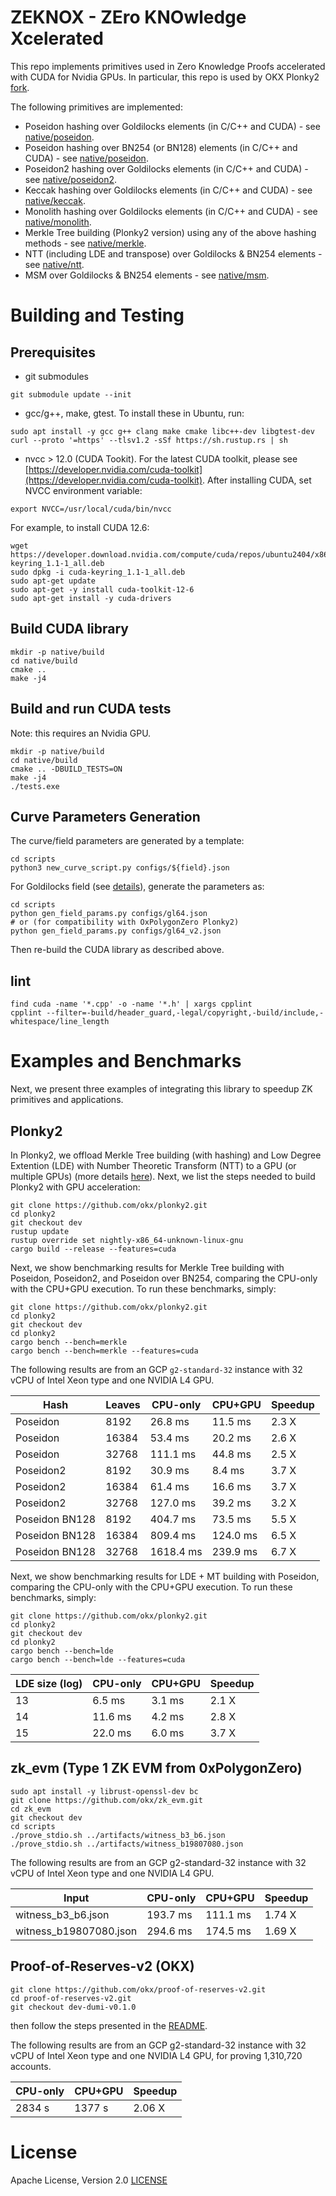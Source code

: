 # ZEKNOX - ZEro KNOwledge Xcelerated

This repo implements primitives used in Zero Knowledge Proofs accelerated with CUDA for Nvidia GPUs. In particular, this repo is used by OKX Plonky2 [fork](https://github.com/okx/plonky2).

The following primitives are implemented:

- Poseidon hashing over Goldilocks elements (in C/C++ and CUDA) - see [native/poseidon](native/poseidon).
- Poseidon hashing over BN254 (or BN128) elements (in C/C++ and CUDA) - see [native/poseidon](native/poseidon).
- Poseidon2 hashing over Goldilocks elements (in C/C++ and CUDA) - see [native/poseidon2](native/poseidon2).
- Keccak hashing over Goldilocks elements (in C/C++ and CUDA) - see [native/keccak](native/keccak).
- Monolith hashing over Goldilocks elements (in C/C++ and CUDA) - see [native/monolith](native/monolith).
- Merkle Tree building (Plonky2 version) using any of the above hashing methods - see [native/merkle](native/merkle).
- NTT (including LDE and transpose) over Goldilocks & BN254 elements - see [native/ntt](native/ntt).
- MSM over Goldilocks & BN254 elements - see [native/msm](native/msm).

# Building and Testing
## Prerequisites

- git submodules
```
git submodule update --init
```

- gcc/g++, make, gtest. To install these in Ubuntu, run:
```
sudo apt install -y gcc g++ clang make cmake libc++-dev libgtest-dev
curl --proto '=https' --tlsv1.2 -sSf https://sh.rustup.rs | sh
```

- nvcc > 12.0 (CUDA Tookit). For the latest CUDA toolkit, please see [https://developer.nvidia.com/cuda-toolkit](https://developer.nvidia.com/cuda-toolkit). After installing CUDA, set NVCC environment variable:
```
export NVCC=/usr/local/cuda/bin/nvcc
```

For example, to install CUDA 12.6:
```
wget https://developer.download.nvidia.com/compute/cuda/repos/ubuntu2404/x86_64/cuda-keyring_1.1-1_all.deb
sudo dpkg -i cuda-keyring_1.1-1_all.deb
sudo apt-get update
sudo apt-get -y install cuda-toolkit-12-6
sudo apt-get install -y cuda-drivers
```

## Build CUDA library
```
mkdir -p native/build
cd native/build
cmake ..
make -j4
```

## Build and run CUDA tests
Note: this requires an Nvidia GPU.

```
mkdir -p native/build
cd native/build
cmake .. -DBUILD_TESTS=ON
make -j4
./tests.exe
```

## Curve Parameters Generation
The curve/field parameters are generated by a template:
```
cd scripts
python3 new_curve_script.py configs/${field}.json
```

For Goldilocks field (see [details](native/README.md#goldilocks-field-parameters)), generate the parameters as:
```
cd scripts
python gen_field_params.py configs/gl64.json
# or (for compatibility with OxPolygonZero Plonky2)
python gen_field_params.py configs/gl64_v2.json
```
Then re-build the CUDA library as described above.

## lint
```
find cuda -name '*.cpp' -o -name '*.h' | xargs cpplint
cpplint --filter=-build/header_guard,-legal/copyright,-build/include,-whitespace/line_length
```

# Examples and Benchmarks
Next, we present three examples of integrating this library to speedup ZK primitives and applications.

## Plonky2

In Plonky2, we offload Merkle Tree building (with hashing) and Low Degree Extention (LDE) with Number Theoretic Transform (NTT) to a GPU (or multiple GPUs) (more details [here](native/README.md#algorithms-and-data-structures)). Next, we list the steps needed to build Plonky2 with GPU acceleration:

```
git clone https://github.com/okx/plonky2.git
cd plonky2
git checkout dev
rustup update
rustup override set nightly-x86_64-unknown-linux-gnu
cargo build --release --features=cuda
```

Next, we show benchmarking results for Merkle Tree building with Poseidon, Poseidon2, and Poseidon over BN254, comparing the CPU-only with the CPU+GPU execution. To run these benchmarks, simply:
```
git clone https://github.com/okx/plonky2.git
cd plonky2
git checkout dev
cd plonky2
cargo bench --bench=merkle
cargo bench --bench=merkle --features=cuda
```

The following results are from an GCP ``g2-standard-32`` instance with 32 vCPU of Intel Xeon type and one NVIDIA L4 GPU.

Hash | Leaves | CPU-only |	CPU+GPU | Speedup
--- | --- | --- | --- | ---
Poseidon | 8192	    | 26.8 ms  | 11.5 ms  | 2.3 X
Poseidon | 16384	| 53.4 ms  | 20.2 ms  | 2.6 X
Poseidon | 32768	| 111.1 ms | 44.8 ms  | 2.5 X
Poseidon2 | 8192    | 30.9 ms  | 8.4 ms   | 3.7 X
Poseidon2 | 16384   | 61.4 ms  | 16.6 ms  | 3.7 X
Poseidon2 | 32768   | 127.0 ms | 39.2 ms  | 3.2 X
Poseidon BN128 | 8192  | 404.7 ms  | 73.5 ms  | 5.5 X
Poseidon BN128 | 16384 | 809.4 ms  | 124.0 ms | 6.5 X
Poseidon BN128 | 32768 | 1618.4 ms | 239.9 ms | 6.7 X

Next, we show benchmarking results for LDE + MT building with Poseidon, comparing the CPU-only with the CPU+GPU execution. To run these benchmarks, simply:
```
git clone https://github.com/okx/plonky2.git
cd plonky2
git checkout dev
cd plonky2
cargo bench --bench=lde
cargo bench --bench=lde --features=cuda
```

LDE size (log) | CPU-only | CPU+GPU | Speedup
--- | --- | --- | ---
  13 |  6.5 ms | 3.1 ms | 2.1 X
  14 | 11.6 ms | 4.2 ms | 2.8 X
  15 | 22.0 ms | 6.0 ms | 3.7 X


## zk_evm (Type 1 ZK EVM from 0xPolygonZero)

```
sudo apt install -y librust-openssl-dev bc
git clone https://github.com/okx/zk_evm.git
cd zk_evm
git checkout dev
cd scripts
./prove_stdio.sh ../artifacts/witness_b3_b6.json
./prove_stdio.sh ../artifacts/witness_b19807080.json
```

The following results are from an GCP g2-standard-32 instance with 32 vCPU of Intel Xeon type and one NVIDIA L4 GPU.

Input | CPU-only |	CPU+GPU | Speedup
--- | --- | --- | ---
witness_b3_b6.json     | 193.7 ms |  111.1 ms | 1.74 X
witness_b19807080.json | 294.6 ms |	 174.5 ms | 1.69 X

## Proof-of-Reserves-v2 (OKX)

```
git clone https://github.com/okx/proof-of-reserves-v2.git
cd proof-of-reserves-v2.git
git checkout dev-dumi-v0.1.0
```
then follow the steps presented in the [README](https://github.com/okx/proof-of-reserves-v2/blob/dev-dumi-v0.1.0/README.md).

The following results are from an GCP g2-standard-32 instance with 32 vCPU of Intel Xeon type and one NVIDIA L4 GPU, for proving 1,310,720 accounts.

CPU-only |	CPU+GPU | Speedup
--- | --- | ---
 2834 s | 1377 s | 2.06 X

# License

Apache License, Version 2.0 [LICENSE](LICENSE)
